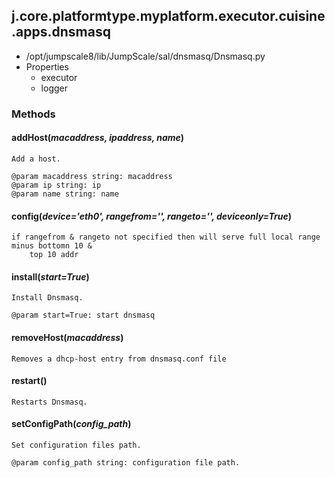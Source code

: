 <!-- toc -->
## j.core.platformtype.myplatform.executor.cuisine.apps.dnsmasq

- /opt/jumpscale8/lib/JumpScale/sal/dnsmasq/Dnsmasq.py
- Properties
    - executor
    - logger

### Methods

#### addHost(*macaddress, ipaddress, name*) 

```
Add a host.

@param macaddress string: macaddress
@param ip string: ip
@param name string: name

```

#### config(*device='eth0', rangefrom='', rangeto='', deviceonly=True*) 

```
if rangefrom & rangeto not specified then will serve full local range minus bottomn 10 &
    top 10 addr

```

#### install(*start=True*) 

```
Install Dnsmasq.

@param start=True: start dnsmasq

```

#### removeHost(*macaddress*) 

```
Removes a dhcp-host entry from dnsmasq.conf file

```

#### restart() 

```
Restarts Dnsmasq.

```

#### setConfigPath(*config_path*) 

```
Set configuration files path.

@param config_path string: configuration file path.

```

